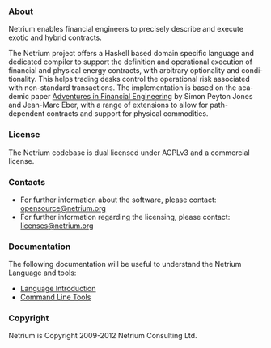 ### About

Netrium enables financial engineers to precisely describe and execute exotic and hybrid contracts. 

The Netrium project offers a Haskell based domain specific language and dedicated compiler to support the definition and operational exe­cu­tion of fin­an­cial and phys­ical energy con­tracts, with arbit­rary option­al­ity and con­di­tion­al­ity. This helps trad­ing desks con­trol the oper­a­tional risk asso­ci­ated with non-standard trans­ac­tions. The imple­ment­a­tion is based on the aca­demic paper [Adven­tures in Fin­an­cial Engin­eer­ing](http://research.microsoft.com/en-us/um/people/simonpj/papers/financial-contracts/contracts-icfp.htm) by Simon Peyton Jones and Jean-Marc Eber, with a range of extensions to allow for path-dependent contracts and support for physical commodities.

### License

The Netrium codebase is dual licensed under AGPLv3 and a commercial license.

### Contacts

* For further information about the software, please contact: opensource@netrium.org
* For further information regarding the licensing, please contact: licenses@netrium.org

### Documentation

The following documentation will be useful to understand the Netrium Language and tools:

* [Language Introduction](https://github.com/netrium/Netrium/wiki/Language)
* [Command Line Tools](https://github.com/netrium/Netrium/wiki/Command-Line-Tools)

### Copyright

Netrium is Copyright 2009-2012 Netrium Consulting Ltd.